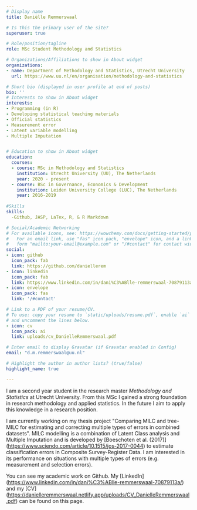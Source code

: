 ```yaml
---
# Display name
title: Daniëlle Remmerswaal 

# Is this the primary user of the site?
superuser: true

# Role/position/tagline
role: MSc Student Methodology and Statistics

# Organizations/Affiliations to show in About widget
organizations:
- name: Department of Methodology and Statistics, Utrecht University
  url: https://www.uu.nl/en/organisation/methodology-and-statistics

# Short bio (displayed in user profile at end of posts)
bio: ''
# Interests to show in About widget
interests:
- Programming (in R)
- Developing statistical teaching materials 
- Official statistics
- Measurement error
- Latent variable modelling 
- Multiple Imputation


# Education to show in About widget
education:
  courses:
  - course: MSc in Methodology and Statistics
    institution: Utrecht University (UU), The Netherlands
    year: 2020 - present
  - course: BSc in Governance, Economics & Development
    institution: Leiden University College (LUC), The Netherlands
    year: 2016-2019
    
#Skills
skills:
  -Github, JASP, LaTex, R, & R Markdown

# Social/Academic Networking
# For available icons, see: https://wowchemy.com/docs/getting-started/page-builder/#icons
#   For an email link, use "fas" icon pack, "envelope" icon, and a link in the
#   form "mailto:your-email@example.com" or "/#contact" for contact widget.
social:
- icon: github
  icon_pack: fab
  link: https://github.com/daniellerem
- icon: linkedin
  icon_pack: fab
  link: https://www.linkedin.com/in/dani%C3%ABlle-remmerswaal-70879113a/
- icon: envelope
  icon_pack: fas
  link: '/#contact'

# Link to a PDF of your resume/CV.
# To use: copy your resume to `static/uploads/resume.pdf`, enable `ai` icons in `params.toml`, 
# and uncomment the lines below.
- icon: cv
  icon_pack: ai
  link: uploads/cv_DanielleRemmerswaal.pdf

# Enter email to display Gravatar (if Gravatar enabled in Config)
email: "d.m.remmerswaal@uu.nl"

# Highlight the author in author lists? (true/false)
highlight_name: true

---
```

I am a second year student in the research master *Methodology and Statistics* at Utrecht University. From this MSc I gained a strong foundation in research methodology and applied statistics. In the future I aim to apply this knowledge in a research position. 

I am currently working on my thesis project "Comparing MILC and tree-MILC for estimating and correcting multiple types of errors in combined datasets". MILC modelling is a combination of Latent Class analysis and Multiple Imputation and is developed by [Boeschoten et al. (2017)] (https://www.sciendo.com/article/10.1515/jos-2017-0044) to estimate classification errors in Composite Survey-Register Data. I am interested in its performance on situations with multiple types of errors (e.g. measurement and selection errors). 

You can see my academic work on Github. My [LinkedIn] (https://www.linkedin.com/in/dani%C3%ABlle-remmerswaal-70879113a/) and my [CV] (https://danielleremmerswaal.netlify.app/uploads/CV_DanielleRemmerswaal.pdf) can be found on this page.






